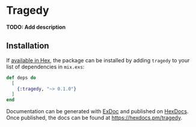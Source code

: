 # Tragedy

**TODO: Add description**

## Installation

If [available in Hex](https://hex.pm/docs/publish), the package can be installed
by adding `tragedy` to your list of dependencies in `mix.exs`:

```elixir
def deps do
  [
    {:tragedy, "~> 0.1.0"}
  ]
end
```

Documentation can be generated with [ExDoc](https://github.com/elixir-lang/ex_doc)
and published on [HexDocs](https://hexdocs.pm). Once published, the docs can
be found at <https://hexdocs.pm/tragedy>.

